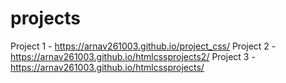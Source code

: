 # projects
Project 1 - https://arnav261003.github.io/project_css/
Project 2 - https://arnav261003.github.io/htmlcssprojects2/
Project 3 - https://arnav261003.github.io/htmlcssprojects/
